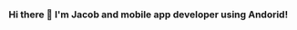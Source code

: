 ### Hi there 👋 I'm Jacob and mobile app developer using Andorid!

<!--
**kwarksh/kwarksh** is a ✨ _special_ ✨ repository because its `README.md` (this file) appears on your GitHub profile.

Here are some ideas to get you started:

- 🔭 I’m currently working on Android App Developer
- 🌱 I’m currently learning Android and Marketing
- 👯 I’m looking to collaborate on Android and Web development
- 🤔 I’m looking for help with Android Samsung Api Module
- 💬 Ask me about Android
- 📫 How to reach me: https://www.rocketpunch.com/@kwarksh
- 😄 Pronouns: him/his/he
- ⚡ Fun fact: I love locking dance 🕺 , tennis 🎾 , reading 📚 , ski ⛷ ~ and I hope to develop something which could change th!!

-->
